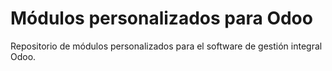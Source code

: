 Módulos personalizados para Odoo
================================

Repositorio de módulos personalizados para el software de gestión integral Odoo.



